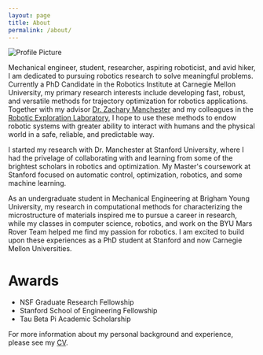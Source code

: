 ```yaml
---
layout: page
title: About
permalink: /about/
---
```


<img src="{{ site.baseurl }}/assets/brian.png" title="Profile Picture" class="profile">

Mechanical engineer, student, researcher, aspiring roboticist, and avid hiker, I am dedicated to pursuing robotics research to solve meaningful problems. Currently a PhD Candidate in the Robotics Institute at Carnegie Mellon University, my primary research interests include developing fast, robust, and versatile methods for trajectory optimization for robotics applications. Together with my advisor <a href="http://zacmanchester.github.io/">Dr. Zachary Manchester</a> and my colleagues in the <a href="http://web.stanford.edu/group/rexlab/">Robotic Exploration Laboratory</a>, I hope to use these methods to endow robotic systems with greater ability to interact with humans and the physical world in a safe, reliable, and predictable way.

I started my research with Dr. Manchester at Stanford University, where I had the privelage of collaborating with and learning from  some of the brightest scholars in robotics and optimization. My Master's coursework at Stanford focused on automatic control, optimization, robotics, and some machine learning. 

As an undergraduate student in Mechanical Engineering at Brigham Young University, my research in computational methods for characterizing the microstructure of materials inspired me to pursue a career in research, while my classes in computer science, robotics, and work on the BYU Mars Rover Team helped me find my passion for robotics. I am excited to build upon these experiences as a PhD student at Stanford and now Carnegie Mellon Universities.

# Awards
* NSF Graduate Research Fellowship
* Stanford School of Engineering Fellowship
* Tau Beta Pi Academic Scholarship

For more information about my personal background and experience, please see my [CV](/assets/CV.pdf).
